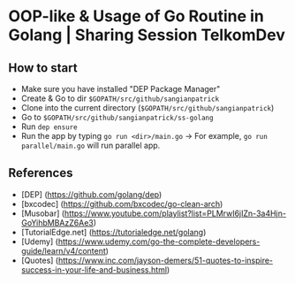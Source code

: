 # OOP-like & Usage of Go Routine in Golang | Sharing Session TelkomDev

## How to start

- Make sure you have installed "DEP Package Manager"
- Create & Go to dir `$GOPATH/src/github/sangianpatrick`
- Clone into the current directory (`$GOPATH/src/github/sangianpatrick`)
- Go to `$GOPATH/src/github/sangianpatrick/ss-golang`
- Run `dep ensure`
- Run the app by typing `go run <dir>/main.go` -> For example, `go run parallel/main.go` will run parallel app.

## References

- [DEP] (<https://github.com/golang/dep>)
- [bxcodec] (<https://github.com/bxcodec/go-clean-arch>)
- [Musobar] (<https://www.youtube.com/playlist?list=PLMrwI6jIZn-3a4Hjn-GoYihbMBAzZ6Ae3>)
- [TutorialEdge.net] (<https://tutorialedge.net/golang>)
- [Udemy] (<https://www.udemy.com/go-the-complete-developers-guide/learn/v4/content>)
- [Quotes] (<https://www.inc.com/jayson-demers/51-quotes-to-inspire-success-in-your-life-and-business.html>)